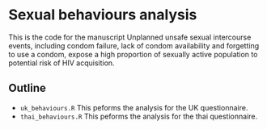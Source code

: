 # Sexual behaviours analysis
This is the code for the manuscript Unplanned unsafe sexual intercourse events, including condom failure, lack of condom availability and forgetting to use a condom, expose a high proportion of sexually active population to potential risk of HIV acquisition.

## Outline
- `uk_behaviours.R` This peforms the analysis for the UK questionnaire.
- `thai_behaviours.R` This peforms the analysis for the thai questionnaire.

